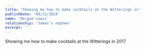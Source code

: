 ```yaml
---
title: 'Showing me how to make cocktails at the Witterings in'
publishDate: '09/21/2024'
name: 'Morgan Lewis'
relationship: 'James’s nephew'
excerpt: ''
---
```


Showing me how to make cocktails at the Witterings in 2017